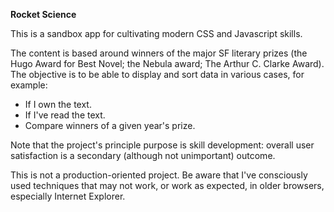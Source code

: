 **Rocket Science**

This is a sandbox app for cultivating modern CSS and Javascript skills.

The content is based around winners of the major SF literary prizes (the Hugo Award for Best Novel; the Nebula award; The Arthur C. Clarke Award). The objective is to be able to display and sort data in various cases, for example:
* If I own the text.
* If I've read the text.
* Compare winners of a given year's prize.

Note that the project's principle purpose is skill development: overall user satisfaction is a secondary (although not unimportant) outcome.

This is not a production-oriented project. Be aware that I've consciously used techniques that may not work, or work as expected, in older browsers, especially Internet Explorer.

